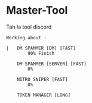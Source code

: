 # Master-Tool
 Tah la tool discord

    Working about :

    |   DM SPAMMER [DM] [FAST]
            90% Finish

        DM SPAMMER [SERVER] [FAST]
            0%
        
        NITRO SNIPER [FAST]
            0%

        TOKEN MANAGER [LONG]
            